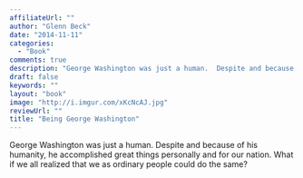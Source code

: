 ```yaml
---
affiliateUrl: ""
author: "Glenn Beck"
date: "2014-11-11"
categories:
  - "Book"
comments: true
description: "George Washington was just a human.  Despite and because of his humanity, he accomplished great things personally and for our nation.  What if we all "
draft: false
keywords: ""
layout: "book"
image: "http://i.imgur.com/xKcNcAJ.jpg"
reviewUrl: ""
title: "Being George Washington"
---
```


George Washington was just a human.  Despite and because of his humanity, he accomplished great things personally and for our nation.  What if we all realized that we as ordinary people could do the same?
